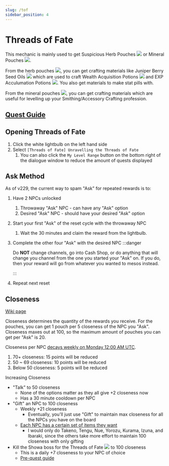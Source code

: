 ```yaml
---
slug: /tof
sidebar_position: 4
---
```


# Threads of Fate

This mechanic is mainly used to get Suspicious Herb Pouches ![](https://maplestory.io/api/GMS/228/item/2431233/icon) or Mineral Pouches ![](https://maplestory.io/api/GMS/228/item/2431232/icon).

From the herb pouches ![](https://maplestory.io/api/GMS/228/item/2431233/icon), you can get crafting materials like Juniper Berry Seed Oils ![](https://maplestory.io/api/GMS/228/item/4023019/icon) which are used to craft Wealth Acquisition Potions ![](https://maplestory.io/api/GMS/228/item/2003551/icon) and EXP Acculumation Potions ![](https://maplestory.io/api/GMS/228/item/2003550/icon). You also get materials to make stat pills with.

From the mineral pouches ![](https://maplestory.io/api/GMS/228/item/2431232/icon), you can get crafting materials which are useful for levelling up your Smithing/Accessory Crafting profession.

## [Quest Guide](https://www.reddit.com/r/Maplestory/comments/p574l9/threads_of_fate_summarized_questline/)

## Opening Threads of Fate

1. Click the white lightbulb on the left hand side
2. Select `[Threads of Fate] Unravelling the Threads of Fate`
   1. You can also click the `My Level Range` button on the bottom right of the dialogue window to reduce the amount of quests displayed

## Ask Method

As of v229, the current way to spam "Ask" for repeated rewards is to:
1. Have 2 NPCs unlocked
   1. Throwaway "Ask" NPC - can have any "Ask" option
   2. Desired "Ask" NPC - should have your desired "Ask" option
2. Start your first "Ask" of the reset cycle with the throwaway NPC
   1. Wait the 30 minutes and claim the reward from the lightbulb.
3. Complete the other four "Ask" with the desired NPC
   :::danger

   Do **NOT** change channels, go into Cash Shop, or do anything that will change you channel from the one you started your "Ask" on. If you do, then your reward will go from whatever you wanted to mesos instead.

   :::
4. Repeat next reset

## Closeness

[Wiki page](https://maplestory.fandom.com/wiki/Epic/Mushroom_Shrine_Tales#Threads_of_Fate)

Closeness determines the quantity of the rewards you receive. For the pouches, you can get 1 pouch per 5 closeness of the NPC you "Ask". Closeness maxes out at 100, so the maximum amount of pouches you can get per "Ask" is 20.

Closeness per NPC [decays weekly on Monday 12:00 AM UTC](https://maplestory.nexon.net/news/65824/v-221-spring-blossoms-patch-notes).
   1. 70+ closeness: 15 points will be reduced
   2. 50 ~ 69 closeness: 10 points will be reduced
   3. Below 50 closeness: 5 points will be reduced

Increasing Closeness
   - "Talk" to 50 closeness
     - None of the options matter as they all give +2 closeness now
     - Has a 30 minute cooldown per NPC
   - "Gift" an NPC to 100 closeness
     - Weekly +21 closeness
       - Eventually, you'll just use "Gift" to maintain max closeness for all the NPCs you have on the board
     - [Each NPC has a certain set of items they want](https://maplestory.fandom.com/wiki/Epic/Mushroom_Shrine_Tales#Threads_of_Fate)
       - I would only do Takeno, Tengu, Nue, Yorozu, Kurama, Izuna, and Ibaraki, since the others take more effort to maintain 100 closeness with only gifting
   - Kill the Showa boss for the Threads of Fate ![](https://maplestory.io/api/GMS/228/item/2632261/icon) to 100 closeness
     - This is a daily +7 closeness to your NPC of choice
     - [Pre-quest guide](https://www.reddit.com/r/Maplestory/comments/m2ez2b/psa_yakuza_boss_prequest_order/)